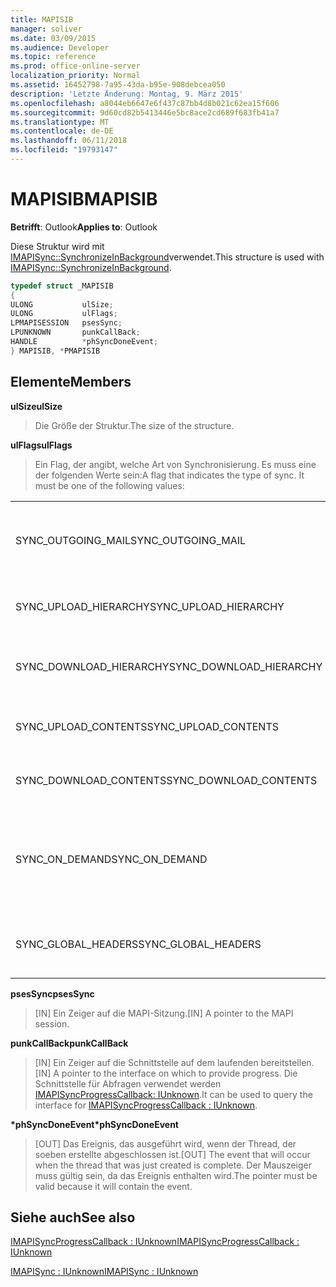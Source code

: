```yaml
---
title: MAPISIB
manager: soliver
ms.date: 03/09/2015
ms.audience: Developer
ms.topic: reference
ms.prod: office-online-server
localization_priority: Normal
ms.assetid: 16452798-7a95-43da-b95e-908debcea050
description: 'Letzte Änderung: Montag, 9. März 2015'
ms.openlocfilehash: a8044eb6647e6f437c87bb4d8b021c62ea15f606
ms.sourcegitcommit: 9d60cd82b5413446e5bc8ace2cd689f683fb41a7
ms.translationtype: MT
ms.contentlocale: de-DE
ms.lasthandoff: 06/11/2018
ms.locfileid: "19793147"
---
```

# <a name="mapisib"></a><span data-ttu-id="d1ce2-103">MAPISIB</span><span class="sxs-lookup"><span data-stu-id="d1ce2-103">MAPISIB</span></span>

  
  
<span data-ttu-id="d1ce2-104">**Betrifft**: Outlook</span><span class="sxs-lookup"><span data-stu-id="d1ce2-104">**Applies to**: Outlook</span></span> 
  
<span data-ttu-id="d1ce2-105">Diese Struktur wird mit [IMAPISync::SynchronizeInBackground](imapisyncsynchronizeinbackground.md)verwendet.</span><span class="sxs-lookup"><span data-stu-id="d1ce2-105">This structure is used with [IMAPISync::SynchronizeInBackground](imapisyncsynchronizeinbackground.md).</span></span>
  
```cpp
typedef struct _MAPISIB
{
ULONG           ulSize;                
ULONG           ulFlags;
LPMAPISESSION   psesSync;
LPUNKNOWN       punkCallBack;
HANDLE          *phSyncDoneEvent;    
} MAPISIB, *PMAPISIB
```

## <a name="members"></a><span data-ttu-id="d1ce2-106">Elemente</span><span class="sxs-lookup"><span data-stu-id="d1ce2-106">Members</span></span>

 <span data-ttu-id="d1ce2-107">**ulSize**</span><span class="sxs-lookup"><span data-stu-id="d1ce2-107">**ulSize**</span></span>
  
> <span data-ttu-id="d1ce2-108">Die Größe der Struktur.</span><span class="sxs-lookup"><span data-stu-id="d1ce2-108">The size of the structure.</span></span>
    
 <span data-ttu-id="d1ce2-109">**ulFlags**</span><span class="sxs-lookup"><span data-stu-id="d1ce2-109">**ulFlags**</span></span>
  
> <span data-ttu-id="d1ce2-110">Ein Flag, der angibt, welche Art von Synchronisierung. Es muss eine der folgenden Werte sein:</span><span class="sxs-lookup"><span data-stu-id="d1ce2-110">A flag that indicates the type of sync. It must be one of the following values:</span></span>
    
||||
|:-----|:-----|:-----|
|<span data-ttu-id="d1ce2-111">SYNC_OUTGOING_MAIL</span><span class="sxs-lookup"><span data-stu-id="d1ce2-111">SYNC_OUTGOING_MAIL</span></span>  <br/> |<span data-ttu-id="d1ce2-112">0 x 00000200</span><span class="sxs-lookup"><span data-stu-id="d1ce2-112">0x00000200</span></span>  <br/> |<span data-ttu-id="d1ce2-113">Senden Sie die Nachricht an den Server (derzeit nicht in Verwendung).</span><span class="sxs-lookup"><span data-stu-id="d1ce2-113">Send the message to the server (not currently in use).</span></span>  <br/> |
|<span data-ttu-id="d1ce2-114">SYNC_UPLOAD_HIERARCHY</span><span class="sxs-lookup"><span data-stu-id="d1ce2-114">SYNC_UPLOAD_HIERARCHY</span></span>  <br/> |<span data-ttu-id="d1ce2-115">0x00000001</span><span class="sxs-lookup"><span data-stu-id="d1ce2-115">0x00000001</span></span>  <br/> |<span data-ttu-id="d1ce2-116">Push-Hierarchie auf dem Server geändert wird.</span><span class="sxs-lookup"><span data-stu-id="d1ce2-116">Push hierarchy changes to the server.</span></span>  <br/> |
|<span data-ttu-id="d1ce2-117">SYNC_DOWNLOAD_HIERARCHY</span><span class="sxs-lookup"><span data-stu-id="d1ce2-117">SYNC_DOWNLOAD_HIERARCHY</span></span>  <br/> |<span data-ttu-id="d1ce2-118">0x00000002</span><span class="sxs-lookup"><span data-stu-id="d1ce2-118">0x00000002</span></span>  <br/> |<span data-ttu-id="d1ce2-119">Pull Hierarchie Änderungen vom Server an.</span><span class="sxs-lookup"><span data-stu-id="d1ce2-119">Pull hierarchy changes from server.</span></span>  <br/> |
|<span data-ttu-id="d1ce2-120">SYNC_UPLOAD_CONTENTS</span><span class="sxs-lookup"><span data-stu-id="d1ce2-120">SYNC_UPLOAD_CONTENTS</span></span>  <br/> |<span data-ttu-id="d1ce2-121">0 x 00000040</span><span class="sxs-lookup"><span data-stu-id="d1ce2-121">0x00000040</span></span>  <br/> |<span data-ttu-id="d1ce2-122">Drücken Sie auf Server Nachricht ändert.</span><span class="sxs-lookup"><span data-stu-id="d1ce2-122">Push message changes to server.</span></span>  <br/> |
|<span data-ttu-id="d1ce2-123">SYNC_DOWNLOAD_CONTENTS</span><span class="sxs-lookup"><span data-stu-id="d1ce2-123">SYNC_DOWNLOAD_CONTENTS</span></span>  <br/> |<span data-ttu-id="d1ce2-124">0x00000080</span><span class="sxs-lookup"><span data-stu-id="d1ce2-124">0x00000080</span></span>  <br/> |<span data-ttu-id="d1ce2-125">Ziehen Sie Meldung Änderungen vom Server.</span><span class="sxs-lookup"><span data-stu-id="d1ce2-125">Pull message changes from server.</span></span>  <br/> |
|<span data-ttu-id="d1ce2-126">SYNC_ON_DEMAND</span><span class="sxs-lookup"><span data-stu-id="d1ce2-126">SYNC_ON_DEMAND</span></span>  <br/> |<span data-ttu-id="d1ce2-127">0 x 20000000</span><span class="sxs-lookup"><span data-stu-id="d1ce2-127">0x20000000</span></span>  <br/> |<span data-ttu-id="d1ce2-128">Die Synchronisierung wurde vom Benutzer initiiert und eine höhere Priorität sein.</span><span class="sxs-lookup"><span data-stu-id="d1ce2-128">The sync was initiated by the user and should be a higher priority.</span></span>  <br/> |
|<span data-ttu-id="d1ce2-129">SYNC_GLOBAL_HEADERS</span><span class="sxs-lookup"><span data-stu-id="d1ce2-129">SYNC_GLOBAL_HEADERS</span></span>  <br/> |<span data-ttu-id="d1ce2-130">0x02000000</span><span class="sxs-lookup"><span data-stu-id="d1ce2-130">0x02000000</span></span>  <br/> |<span data-ttu-id="d1ce2-131">Sollte nur Kopfzeilen und nicht vollständige synchronisieren.</span><span class="sxs-lookup"><span data-stu-id="d1ce2-131">Should only sync headers and not full bodies.</span></span>  <br/> |
   
 <span data-ttu-id="d1ce2-132">**psesSync**</span><span class="sxs-lookup"><span data-stu-id="d1ce2-132">**psesSync**</span></span>
  
> <span data-ttu-id="d1ce2-133">[IN] Ein Zeiger auf die MAPI-Sitzung.</span><span class="sxs-lookup"><span data-stu-id="d1ce2-133">[IN] A pointer to the MAPI session.</span></span>
    
 <span data-ttu-id="d1ce2-134">**punkCallBack**</span><span class="sxs-lookup"><span data-stu-id="d1ce2-134">**punkCallBack**</span></span>
  
> <span data-ttu-id="d1ce2-135">[IN] Ein Zeiger auf die Schnittstelle auf dem laufenden bereitstellen.</span><span class="sxs-lookup"><span data-stu-id="d1ce2-135">[IN] A pointer to the interface on which to provide progress.</span></span> <span data-ttu-id="d1ce2-136">Die Schnittstelle für Abfragen verwendet werden [IMAPISyncProgressCallback: IUnknown](imapisyncprogresscallbackiunknown.md).</span><span class="sxs-lookup"><span data-stu-id="d1ce2-136">It can be used to query the interface for [IMAPISyncProgressCallback : IUnknown](imapisyncprogresscallbackiunknown.md).</span></span>
    
 <span data-ttu-id="d1ce2-137">**\*phSyncDoneEvent**</span><span class="sxs-lookup"><span data-stu-id="d1ce2-137">**\*phSyncDoneEvent**</span></span>
  
> <span data-ttu-id="d1ce2-138">[OUT] Das Ereignis, das ausgeführt wird, wenn der Thread, der soeben erstellte abgeschlossen ist.</span><span class="sxs-lookup"><span data-stu-id="d1ce2-138">[OUT] The event that will occur when the thread that was just created is complete.</span></span> <span data-ttu-id="d1ce2-139">Der Mauszeiger muss gültig sein, da das Ereignis enthalten wird.</span><span class="sxs-lookup"><span data-stu-id="d1ce2-139">The pointer must be valid because it will contain the event.</span></span>
    
## <a name="see-also"></a><span data-ttu-id="d1ce2-140">Siehe auch</span><span class="sxs-lookup"><span data-stu-id="d1ce2-140">See also</span></span>



[<span data-ttu-id="d1ce2-141">IMAPISyncProgressCallback : IUnknown</span><span class="sxs-lookup"><span data-stu-id="d1ce2-141">IMAPISyncProgressCallback : IUnknown</span></span>](imapisyncprogresscallbackiunknown.md)
  
[<span data-ttu-id="d1ce2-142">IMAPISync : IUnknown</span><span class="sxs-lookup"><span data-stu-id="d1ce2-142">IMAPISync : IUnknown</span></span>](imapisynciunknown.md)

